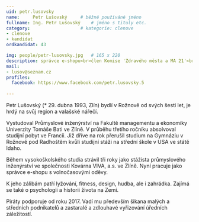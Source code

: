 ```yaml
---
uid: petr.lusovsky
name:     Petr Lušovský  	# běžně používáné jméno
fullname: Ing. Petr Lušovský  	# jméno s tituly etc.
category:                   # kategorie: clenove
- clenove
- kandidat
ordkandidat: 43

img: people/petr-lusovsky.jpg   # 165 x 220
description: správce e-shopu<br>člen Komise 'Zdravého města a MA 21'<br>Rožnov p.R. # kratký popis, max 160 znaků
mail:
- lusov@seznam.cz
profiles:
  facebook: https://www.facebook.com/petr.lusovsky.5
  
---
```


Petr Lušovský (* 29. dubna 1993, Zlín) bydlí v Rožnově od svých šesti let, je hrdý na svůj region a valašské nářečí.

Vystudoval Průmyslové inženýrství na Fakultě managementu a ekonomiky Univerzity Tomáše Bati ve Zlíně. V průběhu třetího ročníku absolvoval studijní pobyt ve Francii. Již dříve na rok přerušil studium na Gymnáziu v Rožnově pod Radhoštěm kvůli studijní stáži na střední škole v USA ve státě Idaho.

Během vysokoškolského studia strávil tři roky jako stážista průmyslového inženýrství ve společnosti Kovárna VIVA, a.s. ve Zlíně. Nyní pracuje jako správce e-shopu s volnočasovými oděvy.

K jeho zálibám patří lyžování, fitness, design, hudba, ale i zahrádka. Zajímá se také o psychologii a historii života na Zemi.

Piráty podporuje od roku 2017. Vadí mu především šikana malých a středních podnikatelů a zastaralé a zdlouhavé vyřizování úředních záležitostí.
